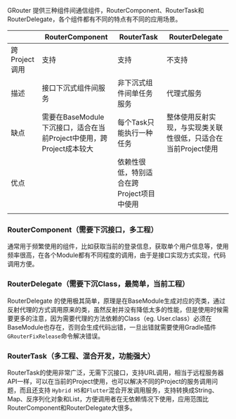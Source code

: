 
GRouter 提供三种组件间通信组件，RouterComponent、RouterTask和RouterDelegate，各个组件都有不同的特点有不同的应用场景。



|               | RouterComponent                                              | RouterTask                                | RouterDelegate                                               |
| ------------- | ------------------------------------------------------------ | ----------------------------------------- | ------------------------------------------------------------ |
| 跨Project调用 | 支持                                                         | 支持                                      | 不支持                                                       |
| 描述          | 接口下沉式组件间服务                                         | 非下沉式组件间单任务服务                  | 代理式服务                                                   |
| 缺点          | 需要在BaseModule下沉接口，适合在当前Project中使用，跨Project成本较大 | 每个Task只能执行一种任务                  | 整体使用反射实现，与实现类关联性很低，只适合在当前Project使用 |
| 优点          |                                                              | 依赖性很低，特别适合在跨Project项目中使用 |                                                              |
|               |                                                              |                                           |                                                              |



### RouterComponent（需要下沉接口，多工程）
通常用于频繁使用的组件，比如获取当前的登录信息，获取单个用户信息等，使用频率很高，在各个Module都有不同程度的调用，由于是接口实现方式实现，代码调用方便。

### RouterDelegate（需要下沉Class，最简单，当前工程）
RouterDelegate 的使用极其简单，原理是在BaseModule生成对应的壳类，通过反射代理的方式调用原来的类，虽然反射并没有降低太多的性能，但是使用时候需要更多的注意，因为需要代理的方法依赖的Class（eg. User.class）必须在BaseModule也存在，否则会生成代码出错，一旦出错就需要使用Gradle插件`GRouterFixRelease`命令解决错误。

### RouterTask（多工程、混合开发，功能强大）

RouterTask的使用非常广泛，无需下沉接口，支持URL调用，相当于远程服务器API一样，可以在当前的Project使用，也可以解决不同的Project的服务调用问题，而且还支持 `Hybrid H5`和`Flutter`混合开发调用服务，支持转换成String、Map、反序列化对象和List，方便调用者在无依赖情况下使用，应用范围比RouterComponent和RouterDelegate大很多。





